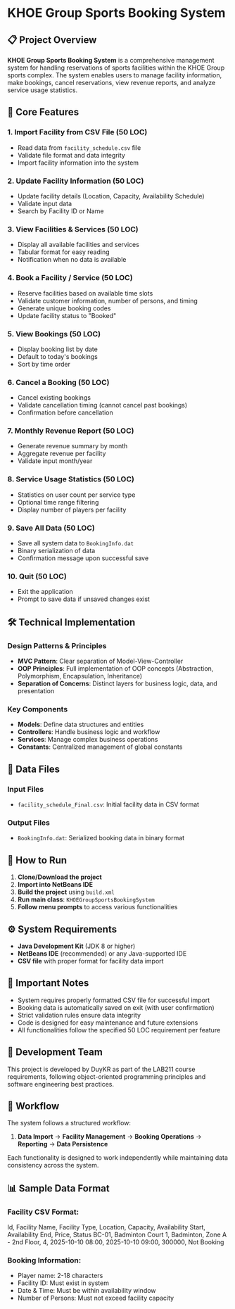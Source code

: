 # KHOE Group Sports Booking System

## 📋 Project Overview

**KHOE Group Sports Booking System** is a comprehensive management system for handling reservations of sports facilities within the KHOE Group sports complex. The system enables users to manage facility information, make bookings, cancel reservations, view revenue reports, and analyze service usage statistics.


## 🎯 Core Features

### 1. **Import Facility from CSV File** (50 LOC)
- Read data from `facility_schedule.csv` file
- Validate file format and data integrity
- Import facility information into the system

### 2. **Update Facility Information** (50 LOC)
- Update facility details (Location, Capacity, Availability Schedule)
- Validate input data
- Search by Facility ID or Name

### 3. **View Facilities & Services** (50 LOC)
- Display all available facilities and services
- Tabular format for easy reading
- Notification when no data is available

### 4. **Book a Facility / Service** (50 LOC)
- Reserve facilities based on available time slots
- Validate customer information, number of persons, and timing
- Generate unique booking codes
- Update facility status to "Booked"

### 5. **View Bookings** (50 LOC)
- Display booking list by date
- Default to today's bookings
- Sort by time order

### 6. **Cancel a Booking** (50 LOC)
- Cancel existing bookings
- Validate cancellation timing (cannot cancel past bookings)
- Confirmation before cancellation

### 7. **Monthly Revenue Report** (50 LOC)
- Generate revenue summary by month
- Aggregate revenue per facility
- Validate input month/year

### 8. **Service Usage Statistics** (50 LOC)
- Statistics on user count per service type
- Optional time range filtering
- Display number of players per facility

### 9. **Save All Data** (50 LOC)
- Save all system data to `BookingInfo.dat`
- Binary serialization of data
- Confirmation message upon successful save

### 10. **Quit** (50 LOC)
- Exit the application
- Prompt to save data if unsaved changes exist

## 🛠️ Technical Implementation

### **Design Patterns & Principles**
- **MVC Pattern**: Clear separation of Model-View-Controller
- **OOP Principles**: Full implementation of OOP concepts (Abstraction, Polymorphism, Encapsulation, Inheritance)
- **Separation of Concerns**: Distinct layers for business logic, data, and presentation

### **Key Components**
- **Models**: Define data structures and entities
- **Controllers**: Handle business logic and workflow
- **Services**: Manage complex business operations
- **Constants**: Centralized management of global constants

## 📁 Data Files

### **Input Files**
- `facility_schedule_Final.csv`: Initial facility data in CSV format

### **Output Files**
- `BookingInfo.dat`: Serialized booking data in binary format

## 🚀 How to Run

1. **Clone/Download the project**
2. **Import into NetBeans IDE**
3. **Build the project** using `build.xml`
4. **Run main class**: `KHOEGroupSportsBookingSystem`
5. **Follow menu prompts** to access various functionalities

## ⚙️ System Requirements

- **Java Development Kit** (JDK 8 or higher)
- **NetBeans IDE** (recommended) or any Java-supported IDE
- **CSV file** with proper format for facility data import

## 📝 Important Notes

- System requires properly formatted CSV file for successful import
- Booking data is automatically saved on exit (with user confirmation)
- Strict validation rules ensure data integrity
- Code is designed for easy maintenance and future extensions
- All functionalities follow the specified 50 LOC requirement per feature

## 👥 Development Team

This project is developed by DuyKR as part of the LAB211 course requirements, following object-oriented programming principles and software engineering best practices.

## 🔄 Workflow

The system follows a structured workflow:
1. **Data Import** → **Facility Management** → **Booking Operations** → **Reporting** → **Data Persistence**

Each functionality is designed to work independently while maintaining data consistency across the system.

## 📊 Sample Data Format

### Facility CSV Format:
Id, Facility Name, Facility Type, Location, Capacity, Availability Start, Availability End, Price, Status
BC-01, Badminton Court 1, Badminton, Zone A - 2nd Floor, 4, 2025-10-10 08:00, 2025-10-10 09:00, 300000, Not Booking

### Booking Information:
- Player name: 2-18 characters
- Facility ID: Must exist in system
- Date & Time: Must be within availability window
- Number of Persons: Must not exceed facility capacity
